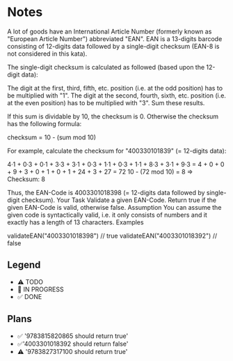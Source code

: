 # Notes
A lot of goods have an International Article Number (formerly known as "European Article Number") abbreviated "EAN". EAN is a 13-digits barcode consisting of 12-digits data followed by a single-digit checksum (EAN-8 is not considered in this kata).

The single-digit checksum is calculated as followed (based upon the 12-digit data):

The digit at the first, third, fifth, etc. position (i.e. at the odd position) has to be multiplied with "1".
The digit at the second, fourth, sixth, etc. position (i.e. at the even position) has to be multiplied with "3".
Sum these results.

If this sum is dividable by 10, the checksum is 0. Otherwise the checksum has the following formula:

checksum = 10 - (sum mod 10)

For example, calculate the checksum for "400330101839" (= 12-digits data):

4·1 + 0·3 + 0·1 + 3·3 + 3·1 + 0·3 + 1·1 + 0·3 + 1·1 + 8·3 + 3·1 + 9·3
= 4 + 0 + 0 + 9 + 3 + 0 + 1 + 0 + 1 + 24 + 3 + 27
= 72
10 - (72 mod 10) = 8 ⇒ Checksum: 8

Thus, the EAN-Code is 4003301018398 (= 12-digits data followed by single-digit checksum).
Your Task
Validate a given EAN-Code. Return true if the given EAN-Code is valid, otherwise false.
Assumption
You can assume the given code is syntactically valid, i.e. it only consists of numbers and it exactly has a length of 13 characters.
Examples

validateEAN("4003301018398") // true
validateEAN("4003301018392") // false

## Legend
- ⚠ TODO
- 🚧 IN PROGRESS
- ✅ DONE

## Plans

- ✅ '9783815820865 should return true'
- ✅'4003301018392 should return false'
- ⚠ '9783827317100 should return true'